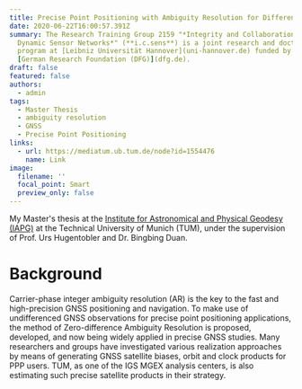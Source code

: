```yaml
---
title: Precise Point Positioning with Ambiguity Resolution for Different Signals
date: 2020-06-22T16:00:57.391Z
summary: The Research Training Group 2159 "*Integrity and Collaboration in
  Dynamic Sensor Networks*" (**i.c.sens**) is a joint research and doctoral
  program at [Leibniz Universität Hannover](uni-hannover.de) funded by the
  [German Research Foundation (DFG)](dfg.de).
draft: false
featured: false
authors:
  - admin
tags:
  - Master Thesis
  - ambiguity resolution
  - GNSS
  - Precise Point Positioning
links:
  - url: https://mediatum.ub.tum.de/node?id=1554476
    name: Link
image:
  filename: ''
  focal_point: Smart
  preview_only: false
---
```

My Master's thesis at the [Institute for Astronomical and Physical Geodesy (IAPG)](https://www.asg.ed.tum.de/iapg/) at the Technical University of Munich (TUM), under the supervision of Prof. Urs Hugentobler and Dr. Bingbing Duan.

# Background

Carrier-phase integer ambiguity resolution (AR) is the key to the fast and high-precision GNSS positioning and navigation. To make use of undifferenced GNSS observations for precise point positioning applications, the method of Zero-difference Ambiguity Resolution is proposed, developed, and now being widely applied in precise GNSS studies. Many researchers and groups have investigated various realization approaches by means of generating GNSS satellite biases, orbit and clock products for PPP users. TUM, as one of the IGS MGEX analysis centers, is also estimating such precise satellite products in their strategy. 
